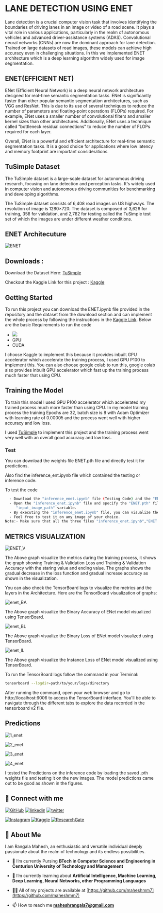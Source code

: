
# **LANE DETECTION USING ENET**
Lane detection is a crucial computer vision task that involves identifying the boundaries of driving lanes in an image or video of a road scene. It plays a vital role in various applications, particularly in the realm of autonomous vehicles and advanced driver-assistance systems (ADAS).  Convolutional neural networks (CNNs) are now the dominant approach for lane detection. Trained on large datasets of road images, these models can achieve high accuracy even in challenging situations.  In this we implemented ENET architecture which is a deep learning algorithm widely used for image segmentation.
## ENET(EFFICIENT NET)
ENet (Efficient Neural Network) is a deep neural network architecture designed for real-time semantic segmentation tasks.    ENet is significantly faster than other popular semantic segmentation architectures, such as VGG and ResNet. This is due to its use of several techniques to reduce the number of parameters and floating-point operations (FLOPs) required. For example, ENet uses a smaller number of convolutional filters and smaller kernel sizes than other architectures. Additionally, ENet uses a technique called "bottleneck residual connections" to reduce the number of FLOPs required for each layer.

Overall, ENet is a powerful and efficient architecture for real-time semantic segmentation tasks. It is a good choice for applications where low latency and memory footprint are important considerations.


## TuSimple Dataset
The TuSimple dataset is a large-scale dataset for autonomous driving research, focusing on lane detection and perception tasks. It's widely used in computer vision and autonomous driving communities for benchmarking and developing algorithms.

The TuSimple dataset consists of 6,408 road images on US highways. The resolution of image is 1280×720. The dataset is composed of 3,626 for training, 358 for validation, and 2,782 for testing called the TuSimple test set of which the images are under different weather conditions.



## ENET Architecuture 

![ENET](https://github.com/maheshmm7/ENET_Lane_Detection/assets/121345928/d90a3ebc-f794-4e3c-b0f7-c983808818a2)

## Downloads :    
Download the Dataset Here: [TuSimple](https://www.kaggle.com/datasets/manideep1108/tusimple)



Checkout the Kaggle Link for this project : [Kaggle](https://www.kaggle.com/code/rangalamahesh/lane-detection-using-enet)
## Getting Started 

To run this project you can download the ENET.ipynb file provided in the repository and the dataset from the download section and can implement the whole process by following the instructions in the [Kaggle Link](https://www.kaggle.com/code/rangalamahesh/lane-detection-using-enet).  Below are the basic Requirements to run the code 
  - ![](https://img.shields.io/badge/PyTorch-EE4C2C.svg?style=for-the-badge&logo=PyTorch&logoColor=white)
  - GPU
  - CUDA

I choose Kaggle to implement this because it provides inbuilt GPU accelerator which accelerate the training process, I used  GPU P100 to implement this.  You can also choose google colab to run this, google colab also provides inbuilt GPU accelerator which fast up the training process much faster that using CPU.
## Training the Model

To train this model I used  GPU P100 accelerator which accelerated my trained process much more faster than using CPU.  In my model training process the training Epochs are 32, batch size is 8 with Adam Optimizer with learning rate of 0.00005 and the process went well with higher accuracy and low loss. 

I used  [TuSimple](https://www.kaggle.com/datasets/manideep1108/tusimple) to implement this project and the training process went very well with an overall good accuracy and low loss. 



### Test 

You can download the weights file ENET.pth file and directly test it for predictions.  

Also find the inference_ent.ipynb file which contained the testing or inference code.

To test the code
```bash
  - Download the "inference_enet.ipynb" file (Testing Code) and the "ENET.pth" file (model weights) and "lane_detector.py" file.
  - Open the "inference_enet.ipynb" file and specify the "ENET.pth" file in the "model_path" variable. Next, provide the file path for the testing image in the 
     "input_image_path" variable.
  - By executing the "inference_enet.ipynb" file, you can visualize the predictions.
  - Feel free to test it on any image of your choice.
Note:- Make sure that all the three files "inference_enet.ipynb","ENET.pth" and "lane_detector.py" in the same directory so that the code run without any errors.
```

## METRICS VISUALIZATION

![ENET_V](https://github.com/maheshmm7/ENET_Lane_Detection/assets/121345928/c406694c-4266-48ff-9175-b655083ad14d)


The Above graph visualize the metrics during the training process, it shows the graph showing Training & Validation Loss and Training & Validation Accuracy with the staring value and ending value.  The graphs shows the gradual decrease in the loss function and gradual increase accuracy as shown in the visualization.

You can also check the TensorBoard logs to visualize the metrics and the layers in the Architecture.  Here are the TensorBoard visualization of graphs:

![enet_BA](https://github.com/maheshmm7/ENET_Lane_Detection/assets/121345928/16ba871a-c0a7-4a5b-9575-1e4b788224ac)

The Above graph visualize the Binary Accuracy of ENet model visualized using TensorBoard.

![enet_BL](https://github.com/maheshmm7/ENET_Lane_Detection/assets/121345928/2846344c-7f13-4fe9-950b-a3b351534e14)

The Above graph visualize the Binary Loss of ENet model visualized using TensorBoard.

![enet_IL](https://github.com/maheshmm7/ENET_Lane_Detection/assets/121345928/35c9a78a-90e7-4b33-b6c1-105dc63bc530)

The Above graph visualize the Instance Loss of ENet model visualized using TensorBoard.

To run the TensorBoard logs follow the command in your Terminal:
```bash
tensorboard --logdir=path/to/your/logs/directory
```
After running the command, open your web browser and go to http://localhost:6006 to access the TensorBoard interface. You'll be able to navigate through the different tabs to explore the data recorded in the tensorboard v2 file.
## Predictions 

![1_enet](https://github.com/maheshmm7/ENET_Lane_Detection/assets/121345928/20e88d9d-f9fc-4497-b461-1e91daa0a6cb)

![2_enet](https://github.com/maheshmm7/ENET_Lane_Detection/assets/121345928/a0d293a1-7595-4c10-93b1-d6453d7cc2eb)

![3_enet](https://github.com/maheshmm7/ENET_Lane_Detection/assets/121345928/d6565822-dd32-4383-95fe-4bb38d7d9f72)

![4_enet](https://github.com/maheshmm7/ENET_Lane_Detection/assets/121345928/36133c9c-19bd-438d-be06-21869f42c00f)



I tested the Predictions on the inference code by loading the saved .pth weights file and testing it on the new images.  The model predictions came out to be good as shown in the figures.

## 🔗 Connect with me
[![GitHub](https://img.shields.io/badge/github-%23121011.svg?style=for-the-badge&logo=github&logoColor=white)](https://github.com/maheshmm7)  [![linkedin](https://img.shields.io/badge/linkedin-0A66C2?style=for-the-badge&logo=linkedin&logoColor=white)](https://www.linkedin.com/in/rangala-mahesh-455163233/)  [![twitter](https://img.shields.io/badge/twitter-1DA1F2?style=for-the-badge&logo=twitter&logoColor=white)](https://twitter.com/MAHESHRANGALA13)


[![Instagram](https://img.shields.io/badge/Instagram-%23E4405F.svg?style=for-the-badge&logo=Instagram&logoColor=white)](https://www.instagram.com/mahesh_mm7/)  [![Kaggle](https://img.shields.io/badge/Kaggle-035a7d?style=for-the-badge&logo=kaggle&logoColor=white)](https://www.kaggle.com/rangalamahesh)  [![ResearchGate](https://img.shields.io/badge/ResearchGate-00CCBB?style=for-the-badge&logo=ResearchGate&logoColor=white)](https://www.researchgate.net/profile/Rangala-Mahesh)



## 🚀 About Me

I am Rangala Mahesh, an enthusiastic and versatile individual deeply passionate about the realm of technology and its endless possibilities.

- 🔭 I’m currently Pursing **BTech in Computer Science and Engineering in Centurion University of Technology and Management** 

- 🌱 I’m currently learning about **Artificial Intelligence, Machine Learning, Deep Learning, Neural Networks, other Programming Languages**

- 👨‍💻 All of my projects are available at [https://github.com/maheshmm7](https://github.com/maheshmm7)

- 📫 How to reach me **maheshrangala7@gmail.com**


